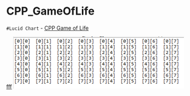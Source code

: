 # CPP_GameOfLife

`#Lucid Chart` - [CPP Game of Life](https://lucid.app/lucidchart/99aec52f-19a8-41a2-9398-1c6e92c4c090/edit?beaconFlowId=F92CA501A1A26C7B&page=0_0# "game_of_life")

<a href src = "https://lucid.app/lucidchart/99aec52f-19a8-41a2-9398-1c6e92c4c090/edit?beaconFlowId=F92CA501A1A26C7B&page=0_0#" title="ff">fff</a>
<img src = "https://github.com/err03/CPP_GameOfLife/blob/test-file/array_8_8.PNG" alt="8*8" title="8*8">
